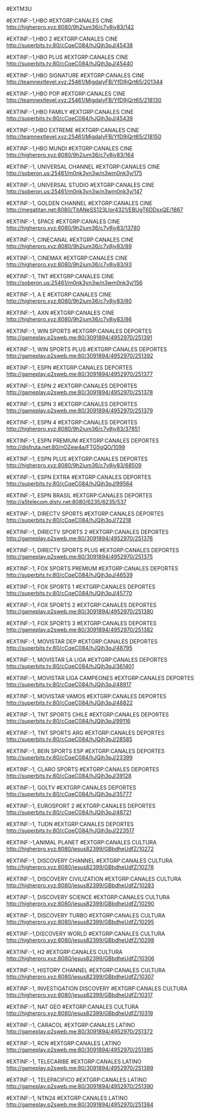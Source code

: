 
#EXTM3U 

#EXTINF:-1,HBO 
#EXTGRP:CANALES CINE
http://higherpro.xyz:8080/9h2ium36/c7v8jy83/142

#EXTINF:-1,HBO 2
#EXTGRP:CANALES CINE
http://superbits.tv:80/cCqeC084/hJQjh3pJ/45438


#EXTINF:-1,HBO PLUS
#EXTGRP:CANALES CINE
http://superbits.tv:80/cCqeC084/hJQjh3pJ/45440

#EXTINF:-1,HBO SIGNATURE
#EXTGRP:CANALES CINE
http://teamnextlevel.xyz:25461/MigdalyFB/YfD9jQrt65/201344

#EXTINF:-1,HBO POP
#EXTGRP:CANALES CINE
http://teamnextlevel.xyz:25461/MigdalyFB/YfD9jQrt65/218130


#EXTINF:-1,HBO FAMILY
#EXTGRP:CANALES CINE
http://superbits.tv:80/cCqeC084/hJQjh3pJ/45439

#EXTINF:-1,HBO EXTREME
#EXTGRP:CANALES CINE
http://teamnextlevel.xyz:25461/MigdalyFB/YfD9jQrt65/218150

#EXTINF:-1,HBO MUNDI
#EXTGRP:CANALES CINE
http://higherpro.xyz:8080/9h2ium36/c7v8jy83/164

#EXTINF:-1, UNIVERSAL CHANNEL
#EXTGRP:CANALES CINE
http://soberon.us:25461/m0nk3yn3w/n3wm0nk3y/175

#EXTINF:-1, UNIVERSAL STUDIO
#EXTGRP:CANALES CINE
http://soberon.us:25461/m0nk3yn3w/n3wm0nk3y/147

#EXTINF:-1, GOLDEN CHANNEL
#EXTGRP:CANALES CINE
http://megatitan.net:8080/TitANeSS123Llor4321/EBUgT6DDsxQE/1867

#EXTINF:-1, SPACE
#EXTGRP:CANALES CINE
http://higherpro.xyz:8080/9h2ium36/c7v8jy83/13780

#EXTINF:-1,  CINECANAL
#EXTGRP:CANALES CINE
http://higherpro.xyz:8080/9h2ium36/c7v8jy83/89

#EXTINF:-1, CINEMAX
#EXTGRP:CANALES CINE
http://higherpro.xyz:8080/9h2ium36/c7v8jy83/93

#EXTINF:-1,  TNT
#EXTGRP:CANALES CINE
http://soberon.us:25461/m0nk3yn3w/n3wm0nk3y/156

#EXTINF:-1,  A E
#EXTGRP:CANALES CINE
http://higherpro.xyz:8080/9h2ium36/c7v8jy83/80

#EXTINF:-1,  AXN
#EXTGRP:CANALES CINE
http://higherpro.xyz:8080/9h2ium36/c7v8jy83/86

#EXTINF:-1,   WIN SPORTS
#EXTGRP:CANALES DEPORTES
http://gameplay.p2sweb.me:80/3091894/4952970/251391

#EXTINF:-1,  WIN SPORTS PLUS
#EXTGRP:CANALES DEPORTES
http://gameplay.p2sweb.me:80/3091894/4952970/251392

#EXTINF:-1, ESPN
#EXTGRP:CANALES DEPORTES
http://gameplay.p2sweb.me:80/3091894/4952970/251377

#EXTINF:-1, ESPN 2
#EXTGRP:CANALES DEPORTES
http://gameplay.p2sweb.me:80/3091894/4952970/251378

#EXTINF:-1, ESPN 3
#EXTGRP:CANALES DEPORTES
http://gameplay.p2sweb.me:80/3091894/4952970/251379

#EXTINF:-1, ESPN 4
#EXTGRP:CANALES DEPORTES
http://higherpro.xyz:8080/9h2ium36/c7v8jy83/37851

#EXTINF:-1, ESPN PREMIUM
#EXTGRP:CANALES DEPORTES
http://disfruta.net:80/nOZew4a/FTG5gQO/1099

#EXTINF:-1, ESPN PLUS
#EXTGRP:CANALES DEPORTES
http://higherpro.xyz:8080/9h2ium36/c7v8jy83/68509

#EXTINF:-1, ESPN EXTRA
#EXTGRP:CANALES DEPORTES
http://superbits.tv:80/cCqeC084/hJQjh3pJ/99564

#EXTINF:-1, ESPN BRASIL
#EXTGRP:CANALES DEPORTES
http://a5telecom.distv.net:8080/6235/6235/537

#EXTINF:-1,  DIRECTV SPORTS
#EXTGRP:CANALES DEPORTES
http://superbits.tv:80/cCqeC084/hJQjh3pJ/72218

#EXTINF:-1,  DIRECTV SPORTS 2
#EXTGRP:CANALES DEPORTES
http://gameplay.p2sweb.me:80/3091894/4952970/251376

#EXTINF:-1, DIRECTV SPORTS PLUS
#EXTGRP:CANALES DEPORTES
http://gameplay.p2sweb.me:80/3091894/4952970/251375

#EXTINF:-1, FOX SPORTS PREMIUM
#EXTGRP:CANALES DEPORTES
http://superbits.tv:80/cCqeC084/hJQjh3pJ/46539

#EXTINF:-1,  FOX SPORTS 1
#EXTGRP:CANALES DEPORTES
http://superbits.tv:80/cCqeC084/hJQjh3pJ/45770

#EXTINF:-1,  FOX SPORTS 2
#EXTGRP:CANALES DEPORTES
http://gameplay.p2sweb.me:80/3091894/4952970/251380

#EXTINF:-1,  FOX SPORTS 3
#EXTGRP:CANALES DEPORTES
http://gameplay.p2sweb.me:80/3091894/4952970/251382

#EXTINF:-1,  MOVISTAR DEP
#EXTGRP:CANALES DEPORTES
http://superbits.tv:80/cCqeC084/hJQjh3pJ/48795

#EXTINF:-1,  MOVISTAR LA LIGA
#EXTGRP:CANALES DEPORTES
http://superbits.tv:80/cCqeC084/hJQjh3pJ/361401

#EXTINF:-1,  MOVISTAR LIGA CAMPEONES
#EXTGRP:CANALES DEPORTES
http://superbits.tv:80/cCqeC084/hJQjh3pJ/48917

#EXTINF:-1, MOVISTAR VAMOS
#EXTGRP:CANALES DEPORTES
http://superbits.tv:80/cCqeC084/hJQjh3pJ/48822


#EXTINF:-1, TNT SPORTS CHILE
#EXTGRP:CANALES DEPORTES
http://superbits.tv:80/cCqeC084/hJQjh3pJ/99116

#EXTINF:-1, TNT SPORTS ARG
#EXTGRP:CANALES DEPORTES
http://superbits.tv:80/cCqeC084/hJQjh3pJ/28585

#EXTINF:-1,  BEIN SPORTS ESP
#EXTGRP:CANALES DEPORTES
http://superbits.tv:80/cCqeC084/hJQjh3pJ/23399

#EXTINF:-1, CLARO SPORTS
#EXTGRP:CANALES DEPORTES
http://superbits.tv:80/cCqeC084/hJQjh3pJ/39128

#EXTINF:-1, GOLTV
#EXTGRP:CANALES DEPORTES
http://superbits.tv:80/cCqeC084/hJQjh3pJ/35777

#EXTINF:-1, EUROSPORT 2
#EXTGRP:CANALES DEPORTES
http://superbits.tv:80/cCqeC084/hJQjh3pJ/48721

#EXTINF:-1, TUDN
#EXTGRP:CANALES DEPORTES
http://superbits.tv:80/cCqeC084/hJQjh3pJ/223517


#EXTINF:-1,ANIMAL PLANET 
#EXTGRP:CANALES CULTURA 
http://higherpro.xyz:8080/jesus82399/GBbdheUdfZ/10272

 #EXTINF:-1, DISCOVERY CHANNEL 
#EXTGRP:CANALES CULTURA 
http://higherpro.xyz:8080/jesus82399/GBbdheUdfZ/10278 

#EXTINF:-1, DISCOVERY CIVILIZATION 
#EXTGRP:CANALES CULTURA 
http://higherpro.xyz:8080/jesus82399/GBbdheUdfZ/10283  

#EXTINF:-1, DISCOVERY SCIENCE 
#EXTGRP:CANALES CULTURA 
http://higherpro.xyz:8080/jesus82399/GBbdheUdfZ/10290 

#EXTINF:-1, DISCOVERY TURBO 
#EXTGRP:CANALES CULTURA 
http://higherpro.xyz:8080/jesus82399/GBbdheUdfZ/10295 

#EXTINF:-1,DISCOVERY WORLD 
#EXTGRP:CANALES CULTURA 
http://higherpro.xyz:8080/jesus82399/GBbdheUdfZ/10298 

#EXTINF:-1, H2 
#EXTGRP:CANALES CULTURA 
http://higherpro.xyz:8080/jesus82399/GBbdheUdfZ/10306 

#EXTINF:-1, HISTORY CHANNEL 
#EXTGRP:CANALES CULTURA 
http://higherpro.xyz:8080/jesus82399/GBbdheUdfZ/10307 

#EXTINF:-1, INVESTIGATION DISCOVERY
#EXTGRP:CANALES CULTURA 
http://higherpro.xyz:8080/jesus82399/GBbdheUdfZ/10317  

#EXTINF:-1, NAT GEO 
#EXTGRP:CANALES CULTURA 
http://higherpro.xyz:8080/jesus82399/GBbdheUdfZ/10319 

 
#EXTINF:-1, CARACOL
#EXTGRP:CANALES LATINO
http://gameplay.p2sweb.me:80/3091894/4952970/251372 

#EXTINF:-1, RCN
#EXTGRP:CANALES LATINO
http://gameplay.p2sweb.me:80/3091894/4952970/251385

#EXTINF:-1, TELECARIBE
#EXTGRP:CANALES LATINO
http://gameplay.p2sweb.me:80/3091894/4952970/251389

#EXTINF:-1, TELEPACIFICO
#EXTGRP:CANALES LATINO
http://gameplay.p2sweb.me:80/3091894/4952970/251390

#EXTINF:-1, NTN24
#EXTGRP:CANALES LATINO
http://gameplay.p2sweb.me:80/3091894/4952970/251384
